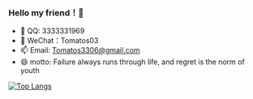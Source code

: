 ### Hello my friend！👋

- 🐧 QQ: 3333331969
- 🐼 WeChat：Tomatos03
- 📫 Email: Tomatos3306@gmail.com
- 😄 motto: Failure always runs through life, and regret is the norm of youth

[![Top Langs](https://github-readme-stats.vercel.app/api/top-langs/?username=Tomatos03)](https://github.com/Tomatos03/github-readme-stats)
